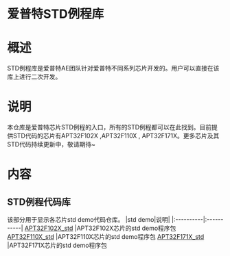 # 爱普特STD例程库
# 概述
STD例程库是爱普特AE团队针对爱普特不同系列芯片开发的。用户可以直接在该库上进行二次开发。

# 说明
本仓库是爱普特芯片STD例程的入口，所有的STD例程都可以在此找到。目前提供STD代码的芯片有APT32F102X ,APT32F110X , APT32F171X。更多芯片及其STD代码持续更新中，敬请期待~

# 内容
## STD例程代码库
该部分用于显示各芯片std demo代码仓库。
|std demo|说明|
|:----------|:-----------|
[APT32F102X_std](https://github.com/APT-AEteam/APT32F102x_std.git) |APT32F102X芯片的std demo程序包
[APT32F110X_std](https://github.com/APT-AEteam/APT32F110X_std.git) |APT32F110X芯片的std demo程序包
[APT32F171X_std](https://github.com/APT-AEteam/APT32F171X_std.git) |APT32F171X芯片的std demo程序包
